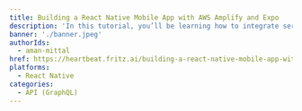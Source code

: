 ```yaml
---
title: Building a React Native Mobile App with AWS Amplify and Expo
description: 'In this tutorial, you’ll be learning how to integrate serverless computing service called AWS Amplify in a mobile app using React Native and Expo '
banner: './banner.jpeg'
authorIds:
  - aman-mittal
href: https://heartbeat.fritz.ai/building-a-react-native-mobile-app-with-aws-amplify-and-expo-fcab6ee0555e
platforms:
  - React Native
categories:
  - API (GraphQL)
---
```

